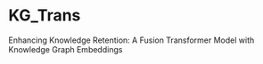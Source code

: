 # KG_Trans
Enhancing Knowledge Retention: A Fusion Transformer Model with Knowledge Graph Embeddings
